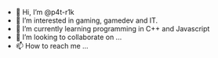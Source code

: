 - 👋 Hi, I’m @p4t-r1k
- 👀 I’m interested in gaming, gamedev and IT.
- 🌱 I’m currently learning programming in C++ and Javascript
- 💞️ I’m looking to collaborate on ...
- 📫 How to reach me ...

<!---
p4t-r1k/p4t-r1k is a ✨ special ✨ repository because its `README.md` (this file) appears on your GitHub profile.
You can click the Preview link to take a look at your changes.
--->
